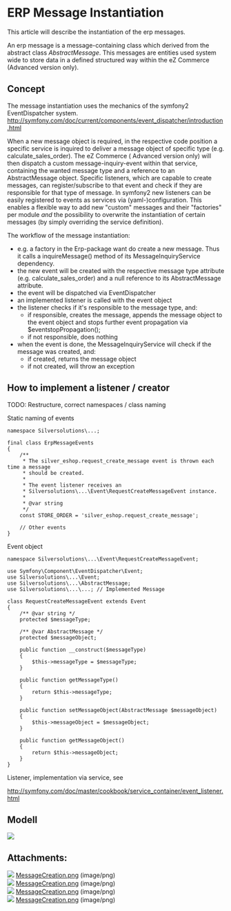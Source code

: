 #  ERP Message Instantiation 

This article will describe the instantiation of the erp messages.

An erp message is a message-containing class which derived from the abstract class *AbstractMessage*. This messages are entities used system wide to store data in a defined structured way within the eZ Commerce (Advanced version only).

## Concept

The message instantiation uses the mechanics of the symfony2 EventDispatcher system. <http://symfony.com/doc/current/components/event_dispatcher/introduction.html>   

When a new message object is required, in the respective code position a specific service is inquired to deliver a message object of specific type (e.g. calculate\_sales\_order). The eZ Commerce ( Advanced version only) will then dispatch a custom message-inquiry-event within that service, containing the wanted message type and a reference to an AbstractMessage object. Specific listeners, which are capable to create messages, can register/subscribe to that event and check if they are responsible for that type of message. In symfony2 new listeners can be easily registered to events as services via (yaml-)configuration. This enables a flexible way to add new "custom" messages and their "factories" per module *and* the possibility to overwrite the instantiation of certain messages (by simply overriding the service definition).

The workflow of the message instantiation:

  - e.g. a factory in the Erp-package want do create a new message. Thus it calls a inquireMessage() method of its MessageInquiryService dependency.
  - the new event will be created with the respective message type attribute (e.g. calculate\_sales\_order) and a null reference to its AbstractMessage attribute.
  - the event will be dispatched via EventDispatcher
  - an implemented listener is called with the event object
  - the listener checks if it's responsible to the message type, and:
      - if responsible, creates the message, appends the message object to the event object and stops further event propagation via $eventstopPropagation();
      - if not responsible, does nothing
  - when the event is done, the MessageInquiryService will check if the message was created, and:
      - if created, returns the message object
      - if not created, will throw an exception

## How to implement a listener / creator

TODO: Restructure, correct namespaces / class naming

Static naming of events

``` 
namespace Silversolutions\...;

final class ErpMessageEvents
{
    /**
     * The silver_eshop.request_create_message event is thrown each time a message
     * should be created.
     *
     * The event listener receives an
     * Silversolutions\...\Event\RequestCreateMessageEvent instance.
     *
     * @var string
     */
    const STORE_ORDER = 'silver_eshop.request_create_message';
 
    // Other events 
}
```

Event object

``` 
namespace Silversolutions\...\Event\RequestCreateMessageEvent;

use Symfony\Component\EventDispatcher\Event;
use Silversolutions\...\Event;
use Silversolutions\...\AbstractMessage;
use Silversolutions\...\...; // Implemented Message

class RequestCreateMessageEvent extends Event
{
    /** @var string */
    protected $messageType;
 
    /** @var AbstractMessage */
    protected $messageObject;

    public function __construct($messageType)
    {
        $this->messageType = $messageType;
    }

    public function getMessageType()
    {
        return $this->messageType;
    }

    public function setMessageObject(AbstractMessage $messageObject)
    {
        $this->messageObject = $messageObject;
    }

    public function getMessageObject()
    {
        return $this->messageObject;
    }
}
```

Listener, implementation via service, see

<http://symfony.com/doc/master/cookbook/service_container/event_listener.html>

## Modell

![](attachments/23560403/23563221.png)

## Attachments:

![](images/icons/bullet_blue.gif) [MessageCreation.png](attachments/23560403/23563222.png) (image/png)  
![](images/icons/bullet_blue.gif) [MessageCreation.png](attachments/23560403/23563223.png) (image/png)  
![](images/icons/bullet_blue.gif) [MessageCreation.png](attachments/23560403/23563220.png) (image/png)  
![](images/icons/bullet_blue.gif) [MessageCreation.png](attachments/23560403/23563221.png) (image/png)  

